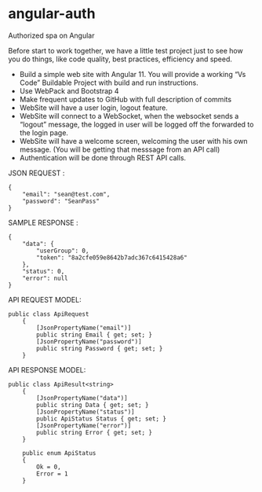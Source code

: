 # angular-auth
Authorized spa on Angular

Before start to work together, we have a little test project just to see how you do things, like code quality, best practices, efficiency and speed.
 - Build a simple web site with Angular 11. You will provide a working “Vs Code” Buildable Project with build and run instructions.
 - Use WebPack and Bootstrap 4
 - Make frequent updates to GitHub with full description of commits
 - WebSite will have a user login, logout feature.
 - WebSite will connect to a WebSocket, when the websocket sends a “logout” message, the logged in user will be logged off the forwarded to the login page.
 - WebSite will have a welcome screen, welcoming the user with his own message. (You will be getting that messsage from an API call)
 - Authentication will be done through REST API calls.


JSON REQUEST :

```
{
    "email": "sean@test.com",
    "password": "SeanPass"
}
```


SAMPLE RESPONSE :
```
{
    "data": {
        "userGroup": 0,
        "token": "8a2cfe059e8642b7adc367c6415428a6"
    },
    "status": 0,
    "error": null
}
```

API REQUEST MODEL:

```
public class ApiRequest
    {
        [JsonPropertyName("email")]
        public string Email { get; set; }
        [JsonPropertyName("password")]
        public string Password { get; set; }
    }
```

API RESPONSE MODEL: 

```
public class ApiResult<string>
    {
        [JsonPropertyName("data")]
        public string Data { get; set; }
        [JsonPropertyName("status")]
        public ApiStatus Status { get; set; }
        [JsonPropertyName("error")]
        public string Error { get; set; }
    }
```

```
    public enum ApiStatus
    {
        Ok = 0,
        Error = 1
    }
```
